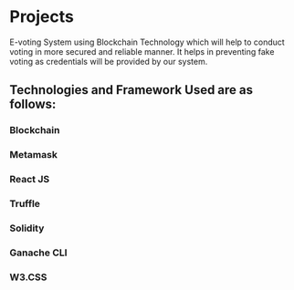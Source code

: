 # Projects
E-voting System using Blockchain Technology which will help to conduct voting in more secured and reliable manner. It helps in preventing fake voting as credentials will be provided by our system.

## Technologies and Framework Used are as follows:
### Blockchain 
### Metamask
### React JS 
### Truffle 
### Solidity
### Ganache CLI
### W3.CSS
